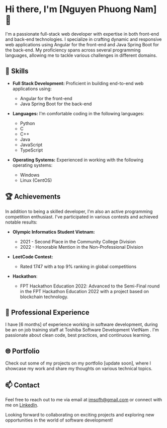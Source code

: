 # Hi there, I'm [Nguyen Phuong Nam] 👋

I'm a passionate full-stack web developer with expertise in both front-end and back-end technologies. I specialize in crafting dynamic and responsive web applications using Angular for the front-end and Java Spring Boot for the back-end. My proficiency spans across several programming languages, allowing me to tackle various challenges in different domains.

## 🚀 Skills

- **Full Stack Development:** Proficient in building end-to-end web applications using:
  - Angular for the front-end
  - Java Spring Boot for the back-end

- **Languages:** I'm comfortable coding in the following languages:
  - Python
  - C
  - C++
  - Java
  - JavaScript
  - TypeScript

- **Operating Systems:** Experienced in working with the following operating systems:
  - Windows
  - Linux (CentOS)

## 🏆 Achievements

In addition to being a skilled developer, I'm also an active programming competition enthusiast. I've participated in various contests and achieved notable results:

- **Olympic Informatics Student Vietnam:**
  - 2021 - Second Place in the Community College Division
  - 2022 - Honorable Mention in the Non-Professional Division

- **LeetCode Contest:**
  - Rated 1747 with a top 9% ranking in global competitions

- **Hackathon**:
  - FPT Hackathon Education 2022: Advanced to the Semi-Final round in the FPT Hackathon Education 2022 with a project based on blockchain technology.

## 💼 Professional Experience

I have [6 months] of experience working in software development, during be an on job training staff at Toshiba Software Development VietNam . I'm passionate about clean code, best practices, and continuous learning.

## 🌐 Portfolio

Check out some of my projects on my portfolio [update soon], where I showcase my work and share my thoughts on various technical topics.

## 📫 Contact

Feel free to reach out to me via email at [imsofh@gmail.com](mailto:imsofh@gmail.com) or connect with me on [LinkedIn]([https://www.linkedin.com/in/your-profile-link/](https://www.linkedin.com/in/nguyen-nam-84a7b0216/)).

Looking forward to collaborating on exciting projects and exploring new opportunities in the world of software development!
